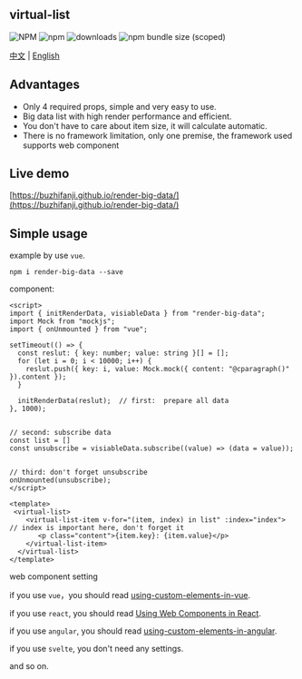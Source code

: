 ## virtual-list

![NPM](https://img.shields.io/npm/l/render-big-data?style=for-the-badge)
![npm](https://img.shields.io/npm/v/render-big-data?style=for-the-badge)
![downloads](https://img.shields.io/npm/dm/render-big-data.svg?style=for-the-badge)
![npm bundle size (scoped)](https://img.shields.io/bundlephobia/minzip/render-big-data?style=for-the-badge)

[中文](https://github.com/Buzhifanji/render-big-data#README.zh_CN.md) | [English](https://github.com/Buzhifanji/render-big-data#readme)

## Advantages

- Only 4 required props, simple and very easy to use.
- Big data list with high render performance and efficient.
- You don't have to care about item size, it will calculate automatic.
- There is no framework limitation, only one premise, the framework used supports web component

## Live demo

[https://buzhifanji.github.io/render-big-data/](https://buzhifanji.github.io/render-big-data/)

## Simple usage

example by use `vue`.

```
npm i render-big-data --save
```

component:

```vue
<script>
import { initRenderData, visiableData } from "render-big-data";
import Mock from "mockjs";
import { onUnmounted } from "vue";

setTimeout(() => {
  const reslut: { key: number; value: string }[] = [];
  for (let i = 0; i < 10000; i++) {
    reslut.push({ key: i, value: Mock.mock({ content: "@cparagraph()" }).content });
  }

  initRenderData(reslut);  // first:  prepare all data
}, 1000);


// second: subscribe data
const list = []
const unsubscribe = visiableData.subscribe((value) => (data = value));


// third: don't forget unsubscribe
onUnmounted(unsubscribe);
</script>

<template>
 <virtual-list>
    <virtual-list-item v-for="(item, index) in list" :index="index"> // index is important here, don't forget it
       <p class="content">{item.key}: {item.value}</p>
    </virtual-list-item>
  </virtual-list>
</template>
```

web component setting

if you use `vue`，you should read [using-custom-elements-in-vue](https://vuejs.org//guide/extras/web-components.html#using-custom-elements-in-vue).

if you use `react`, you should read [Using Web Components in React](https://reactjs.org/docs/web-components.html).

if you use `angular`, you should read [using-custom-elements-in-angular](https://angular.io/guide/elements).

if you use `svelte`, you don't need any settings.

and so on.
